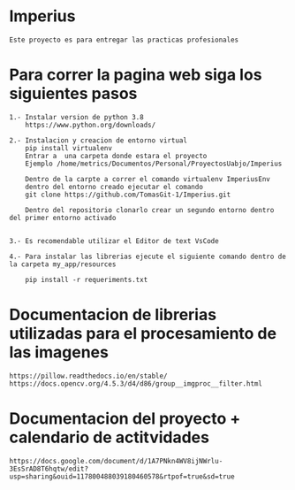 # Imperius
    Este proyecto es para entregar las practicas profesionales

# Para correr la pagina web siga los siguientes pasos
    1.- Instalar version de python 3.8
        https://www.python.org/downloads/

    2.- Instalacion y creacion de entorno virtual 
        pip install virtualenv
        Entrar a  una carpeta donde estara el proyecto
        Ejemplo /home/metrics/Documentos/Personal/ProyectosUabjo/Imperius

        Dentro de la carpte a correr el comando virtualenv ImperiusEnv
        dentro del entorno creado ejecutar el comando 
        git clone https://github.com/TomasGit-1/Imperius.git

        Dentro del repositorio clonarlo crear un segundo entorno dentro del primer entorno activado
        

    3.- Es recomendable utilizar el Editor de text VsCode

    4.- Para instalar las librerias ejecute el siguiente comando dentro de la carpeta my_app/resources

        pip install -r requeriments.txt 
        
# Documentacion de librerias utilizadas para el procesamiento de las imagenes
    https://pillow.readthedocs.io/en/stable/
    https://docs.opencv.org/4.5.3/d4/d86/group__imgproc__filter.html

# Documentacion del proyecto + calendario de actitvidades
    https://docs.google.com/document/d/1A7PNkn4WV8ijNWrlu-3EsSrAD8T6hqtw/edit?usp=sharing&ouid=117800488039180460578&rtpof=true&sd=true

